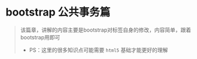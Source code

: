 # bootstrap 公共事务篇

> 该篇章，讲解的内容主要是bootstrap对标签自身的修改，内容简单，跟着bootstrap用即可
> - PS：这里的很多知识点可能需要 `html5` 基础才能更好的理解
